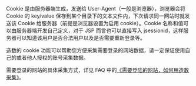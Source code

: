 Cookie 是由服务器端生成，发送给 User-Agent（一般是浏览器），浏览器会将 Cookie 的 key/value 保存到某个目录下的文本文件内，下次请求同一网站时就发送该 Cookie 给服务器（前提是浏览器设置为启用 cookie）。Cookie 名称和值可以由服务器端开发自己定义，对于 JSP 而言也可以直接写入 jsessionid，这样服务器可以知道该用户是否合法用户以及是否需要重新登录等。

造数的 cookie 功能可以帮助您方便采集需要登录的网站数据，请一定保证使用自己的或者他人授权的账号采集数据。

需要登录的网站的具体采集方式，详见 FAQ 中的[《需要登陆的网站，如何用造数采集》](https://zaoshu.gitbooks.io/helpcenter/content/xu-yao-deng-lu-de-wang-zhan-ff0c-ru-he-yong-zao-shu-cai-ji-ff1f.html)。

